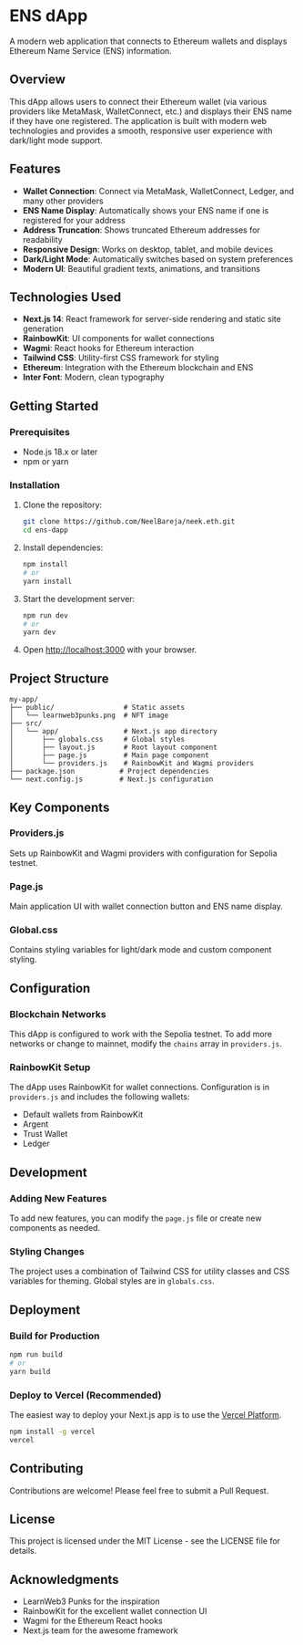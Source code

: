 # ENS dApp

A modern web application that connects to Ethereum wallets and displays Ethereum Name Service (ENS) information.

## Overview

This dApp allows users to connect their Ethereum wallet (via various providers like MetaMask, WalletConnect, etc.) and displays their ENS name if they have one registered. The application is built with modern web technologies and provides a smooth, responsive user experience with dark/light mode support.

## Features

- **Wallet Connection**: Connect via MetaMask, WalletConnect, Ledger, and many other providers
- **ENS Name Display**: Automatically shows your ENS name if one is registered for your address
- **Address Truncation**: Shows truncated Ethereum addresses for readability
- **Responsive Design**: Works on desktop, tablet, and mobile devices
- **Dark/Light Mode**: Automatically switches based on system preferences
- **Modern UI**: Beautiful gradient texts, animations, and transitions

## Technologies Used

- **Next.js 14**: React framework for server-side rendering and static site generation
- **RainbowKit**: UI components for wallet connections
- **Wagmi**: React hooks for Ethereum interaction
- **Tailwind CSS**: Utility-first CSS framework for styling
- **Ethereum**: Integration with the Ethereum blockchain and ENS
- **Inter Font**: Modern, clean typography

## Getting Started

### Prerequisites

- Node.js 18.x or later
- npm or yarn

### Installation

1. Clone the repository:
   ```bash
   git clone https://github.com/NeelBareja/neek.eth.git
   cd ens-dapp
   ```

2. Install dependencies:
   ```bash
   npm install
   # or
   yarn install
   ```

3. Start the development server:
   ```bash
   npm run dev
   # or
   yarn dev
   ```

4. Open [http://localhost:3000](http://localhost:3000) with your browser.

## Project Structure

```
my-app/
├── public/                 # Static assets
│   └── learnweb3punks.png  # NFT image
├── src/
│   └── app/                # Next.js app directory
│       ├── globals.css     # Global styles
│       ├── layout.js       # Root layout component
│       ├── page.js         # Main page component
│       └── providers.js    # RainbowKit and Wagmi providers
├── package.json           # Project dependencies
└── next.config.js         # Next.js configuration
```

## Key Components

### Providers.js
Sets up RainbowKit and Wagmi providers with configuration for Sepolia testnet.

### Page.js
Main application UI with wallet connection button and ENS name display.

### Global.css
Contains styling variables for light/dark mode and custom component styling.

## Configuration

### Blockchain Networks
This dApp is configured to work with the Sepolia testnet. To add more networks or change to mainnet, modify the `chains` array in `providers.js`.

### RainbowKit Setup
The dApp uses RainbowKit for wallet connections. Configuration is in `providers.js` and includes the following wallets:
- Default wallets from RainbowKit
- Argent
- Trust Wallet
- Ledger

## Development

### Adding New Features
To add new features, you can modify the `page.js` file or create new components as needed.

### Styling Changes
The project uses a combination of Tailwind CSS for utility classes and CSS variables for theming. Global styles are in `globals.css`.

## Deployment

### Build for Production
```bash
npm run build
# or
yarn build
```

### Deploy to Vercel (Recommended)
The easiest way to deploy your Next.js app is to use the [Vercel Platform](https://vercel.com/).

```bash
npm install -g vercel
vercel
```

## Contributing

Contributions are welcome! Please feel free to submit a Pull Request.

## License

This project is licensed under the MIT License - see the LICENSE file for details.

## Acknowledgments

- LearnWeb3 Punks for the inspiration
- RainbowKit for the excellent wallet connection UI
- Wagmi for the Ethereum React hooks
- Next.js team for the awesome framework
